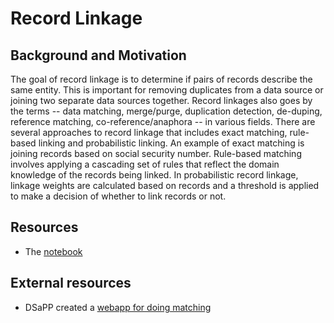 # Record Linkage

## Background and Motivation

The goal of record linkage is to determine if pairs of records describe
the same entity. This is important for removing duplicates from a data
source or joining two separate data sources together. Record linkages
also goes by the terms -- data matching, merge/purge, duplication detection,
de-duping, reference matching, co-reference/anaphora -- in various fields. There
are several approaches to record linkage that includes exact matching,
rule-based linking and probabilistic linking. An example of exact matching
is joining records based on social security number. Rule-based matching
involves applying a cascading set of rules that reflect the domain knowledge
of the records being linked. In probabilistic record linkage, linkage weights
are calculated based on records and a threshold is applied to make a decision
of whether to link records or not.


## Resources

- The [notebook](https://github.com/dssg/hitchhikers-guide/blob/master/sources/curriculum/2_data_exploration_and_analysis/record-linkage/RecordLinkage.ipynb)

## External resources

- DSaPP created a [webapp for doing matching](https://github.com/dssg/matching-tool)
